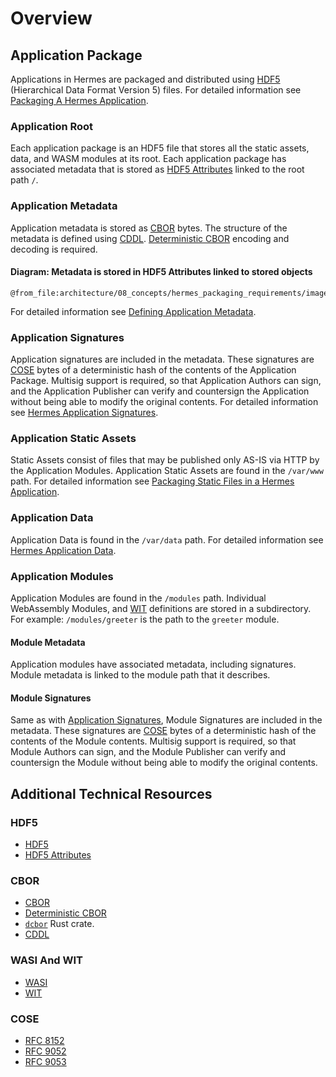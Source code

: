 # Overview

## Application Package

Applications in Hermes are packaged and distributed using [HDF5] (Hierarchical Data Format Version 5) files.
For detailed information see [Packaging A Hermes Application](./application.md).

### Application Root

Each application package is an HDF5 file that stores all the static assets, data, and WASM modules at its root.
Each application package has associated metadata that is stored as [HDF5 Attributes] linked to the root path `/`.

### Application Metadata

Application metadata is stored as [CBOR] bytes.
The structure of the metadata is defined using [CDDL].
[Deterministic CBOR] encoding and decoding is required.

#### Diagram: Metadata is stored in HDF5 Attributes linked to stored objects

```kroki-excalidraw
@from_file:architecture/08_concepts/hermes_packaging_requirements/images/hermes_app_metadata.excalidraw
```

For detailed information see [Defining Application Metadata](./metadata.md).

### Application Signatures

Application signatures are included in the metadata.
These signatures are [COSE](#cose) bytes of a deterministic hash of the contents of the Application Package.
Multisig support is required, so that Application Authors can sign, and the Application Publisher can verify and countersign
the Application without being able to modify the original contents.
For detailed information see [Hermes Application Signatures](./signatures.md).

### Application Static Assets

Static Assets consist of files that may be published only AS-IS via HTTP by the Application Modules.
Application Static Assets are found in the `/var/www` path.
For detailed information see [Packaging Static Files in a Hermes Application](./static.md).

### Application Data

Application Data is found in the `/var/data` path.
For detailed information see [Hermes Application Data](./data.md).

### Application Modules

Application Modules are found in the `/modules` path.
Individual WebAssembly Modules, and [WIT] definitions are stored in a subdirectory.
For example: `/modules/greeter` is the path to the `greeter` module.

#### Module Metadata

Application modules have associated metadata, including signatures.
Module metadata is linked to the module path that it describes.

#### Module Signatures

Same as with [Application Signatures](#application-signatures), Module Signatures are included in the metadata.
These signatures are [COSE](#cose) bytes of a deterministic hash of the contents of the Module contents.
Multisig support is required, so that Module Authors can sign, and the Module Publisher can verify and countersign the Module
without being able to modify the original contents.

## Additional Technical Resources

### HDF5

* [HDF5]
* [HDF5 Attributes]

### CBOR

* [CBOR]
* [Deterministic CBOR]
* [`dcbor`](https://github.com/BlockchainCommons/bc-dcbor-rust) Rust crate.
* [CDDL]

### WASI And WIT

* [WASI](https://wasi.dev/)
* [WIT]

### COSE

* [RFC 8152](https://www.rfc-editor.org/rfc/rfc8152)
* [RFC 9052](https://www.rfc-editor.org/rfc/rfc9052)
* [RFC 9053](https://www.rfc-editor.org/rfc/rfc9053)

[CBOR]: https://cbor.io/spec.html
[CDDL]: https://datatracker.ietf.org/doc/html/rfc8610
[Deterministic CBOR]: https://www.rfc-editor.org/rfc/rfc8949.html#name-deterministically-encoded-c
[HDF5]: https://docs.hdfgroup.org/hdf5/develop/
[HDF5 Attributes]: https://docs.hdfgroup.org/hdf5/develop/_h5_a__u_g.html#sec_attribute
[WIT]: https://component-model.bytecodealliance.org/design/wit.html
